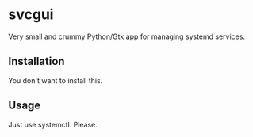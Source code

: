 # svcgui
Very small and crummy Python/Gtk app for managing systemd services.

## Installation
You don't want to install this.

## Usage
Just use systemctl. Please.
